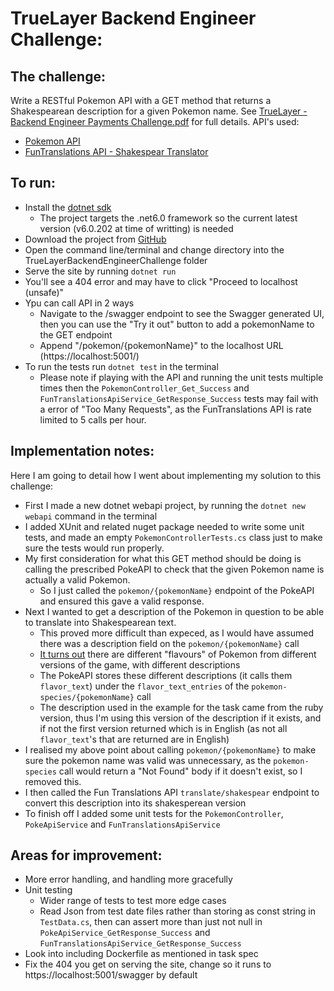 # TrueLayer Backend Engineer Challenge:

## The challenge:
Write a RESTful Pokemon API with a GET method that returns a Shakespearean description for a given Pokemon name.
See [TrueLayer - Backend Engineer Payments Challenge.pdf](https://github.com/adamfriswell/TrueLayerBackendEngineerChallenge/blob/master/TrueLayer%20-%20Backend%20Engineer%20Payments%20Challenge.pdf) for full details.
API's used:
* [Pokemon API](https://pokeapi.co/)
* [FunTranslations API - Shakespear Translator](https://funtranslations.com/api/shakespeare)

## To run:
* Install the [dotnet sdk](https://dotnet.microsoft.com/en-us/download)
    * The project targets the .net6.0 framework so the current latest version (v6.0.202 at time of writting) is needed
* Download the project from [GitHub](https://github.com/adamfriswell/TrueLayerBackendEngineerChallenge)
* Open the command line/terminal and change directory into the TrueLayerBackendEngineerChallenge folder
* Serve the site by running `dotnet run`
* You'll see a 404 error and may have to click "Proceed to localhost (unsafe)"
* Ypu can call API in 2 ways
    * Navigate to the /swagger endpoint to see the Swagger generated UI, then you can use the "Try it out" button to add a pokemonName to the GET endpoint
    * Append "/pokemon/{pokemonName}" to the localhost URL (https://localhost:5001/)
* To run the tests run `dotnet test` in the terminal
    * Please note if playing with the API and running the unit tests multiple times then the `PokemonController_Get_Success` and `FunTranslationsApiService_GetResponse_Success` tests may fail with a error of "Too Many Requests", as the FunTranslations API is rate limited to 5 calls per hour.

## Implementation notes:
Here I am going to detail how I went about implementing my solution to this challenge:
* First I made a new dotnet webapi project, by running the `dotnet new webapi` command in the terminal
* I added XUnit and related nuget package needed to write some unit tests, and made an empty `PokemonControllerTests.cs` class just to make sure the tests would run properly.
* My first consideration for what this GET method should be doing is calling the prescribed PokeAPI to check that the given Pokemon name is actually a valid Pokemon. 
    * So I just called the `pokemon/{pokemonName}` endpoint of the PokeAPI and ensured this gave a valid response.
* Next I wanted to get a description of the Pokemon in question to be able to translate into Shakespearean text.
    * This proved more difficult than expeced, as I would have assumed there was a description field on the `pokemon/{pokemonName}` call
    * [It turns out](https://github.com/PokeAPI/pokeapi/issues/107) there are different "flavours" of Pokemon from different versions of the game, with different descriptions
    * The PokeAPI stores these different descriptions (it calls them `flavor_text`) under the `flavor_text_entries` of the `pokemon-species/{pokemonName}` call
    * The description used in the example for the task came from the ruby version, thus I'm using this version of the description if it exists, and if not the first version returned which is in English (as not all `flavor_text`'s that are returned are in English)
* I realised my above point about calling `pokemon/{pokemonName}` to make sure the pokemon name was valid was unnecessary, as the `pokemon-species` call would return a "Not Found" body if it doesn't exist, so I removed this.
* I then called the Fun Translations API `translate/shakespear` endpoint to convert this description into its shakesperean version
* To finish off I added some unit tests for the `PokemonController`, `PokeApiService` and `FunTranslationsApiService`

## Areas for improvement:
* More error handling, and handling more gracefully
* Unit testing
    * Wider range of tests to test more edge cases
    * Read Json from test date files rather than storing as const string in `TestData.cs`, then can assert more than just not null in `PokeApiService_GetResponse_Success` and `FunTranslationsApiService_GetResponse_Success`
* Look into including Dockerfile as mentioned in task spec
* Fix the 404 you get on serving the site, change so it runs to https://localhost:5001/swagger by default
